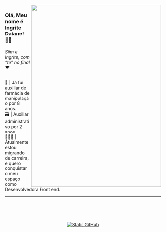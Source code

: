 <img align="right" height="590px" width="420px" src="https://i.pinimg.com/originals/f5/36/01/f53601133f236d1cb167ac19f05a3d60.gif">

### Olá, Meu nome é Ingrite Daiane!👋🏽
<h6><i>Siim e Ingrite, com “te” no final </i>❤️</h6>

<p align="left">
  💊 | Já fui auxiliar de farmácia de manipulação por 8 anos. <br>
  🗃️ | Auxiliar administrativo por 2 anos. <br>
  👩🏽‍💻 | Atualmente estou migrando de carreira, e quero conquistar o meu espaço como Desenvolvedora Front end. <br>
  <hr>

  <br>
  <br>
  <br>
  <br>
  <div align="center" >
    <a href="https://www.instagram.com/ingritedaiane">
    <img src="https://img.shields.io/static/v1?label=instagram&message=DEV da realidade e nem tô falando da virtual&color=f8efd4&style=for-the-badge&logo=GitHub" alt="Static GitHub"></a>
  </div>

